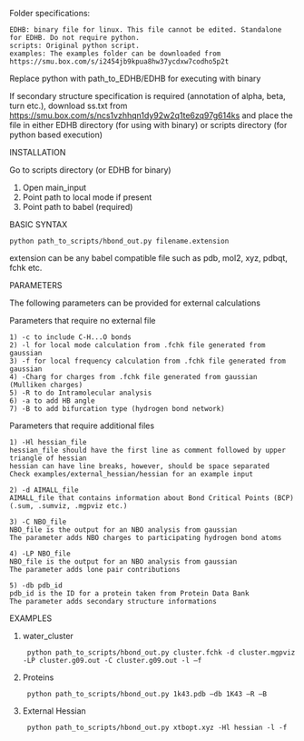Folder specifications:

    EDHB: binary file for linux. This file cannot be edited. Standalone for EDHB. Do not require python.
    scripts: Original python script. 
    examples: The examples folder can be downloaded from https://smu.box.com/s/i2454jb9kpua8hw37ycdxw7codho5p2t


Replace python with path_to_EDHB/EDHB for executing with binary

If secondary structure specification is required (annotation of alpha, beta, turn etc.), download ss.txt from https://smu.box.com/s/ncs1vzhhqn1dy92w2q1te6zq97g614ks and place the file in either EDHB directory (for using with binary) or scripts directory (for python based execution)


INSTALLATION

Go to scripts directory (or EDHB for binary)

1) Open main_input
2) Point path to local mode if present
3) Point path to babel (required)



BASIC SYNTAX

    python path_to_scripts/hbond_out.py filename.extension

extension can be any babel compatible file such as pdb, mol2, xyz, pdbqt, fchk etc.


PARAMETERS

The following parameters can be provided for external calculations

Parameters that require no external file

    1) -c to include C-H...O bonds 
    2) -l for local mode calculation from .fchk file generated from gaussian
    3) -f for local frequency calculation from .fchk file generated from gaussian
    4) -Charg for charges from .fchk file generated from gaussian (Mulliken charges)
    5) -R to do Intramolecular analysis
    6) -a to add HB angle
    7) -B to add bifurcation type (hydrogen bond network)

Parameters that require additional files

    1) -Hl hessian_file
    hessian_file should have the first line as comment followed by upper triangle of hessian
    hessian can have line breaks, however, should be space separated
    Check examples/external_hessian/hessian for an example input

    2) -d AIMALL_file
    AIMALL_file that contains information about Bond Critical Points (BCP) (.sum, .sumviz, .mgpviz etc.)

    3) -C NBO_file
    NBO_file is the output for an NBO analysis from gaussian 
    The parameter adds NBO charges to participating hydrogen bond atoms

    4) -LP NBO_file
    NBO_file is the output for an NBO analysis from gaussian 
    The parameter adds lone pair contributions 

    5) -db pdb_id 
    pdb_id is the ID for a protein taken from Protein Data Bank
    The parameter adds secondary structure informations


EXAMPLES

1) water_cluster

        python path_to_scripts/hbond_out.py cluster.fchk -d cluster.mgpviz -LP cluster.g09.out -C cluster.g09.out -l –f

2) Proteins

        python path_to_scripts/hbond_out.py 1k43.pdb –db 1K43 –R –B

3) External Hessian

        python path_to_scripts/hbond_out.py xtbopt.xyz -Hl hessian -l -f




